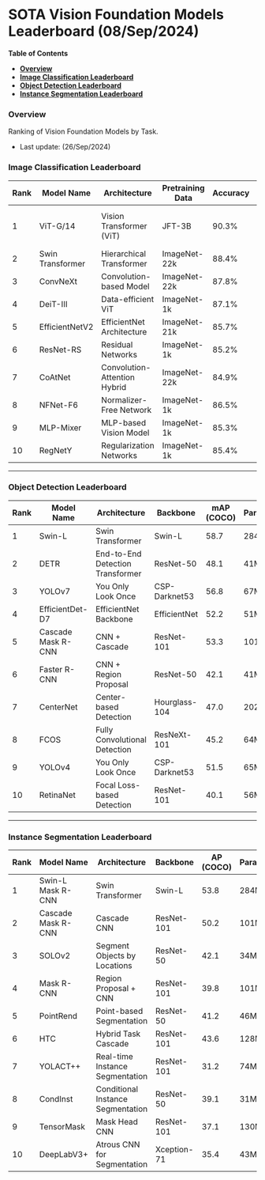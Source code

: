 # SOTA Vision Foundation Models Leaderboard (08/Sep/2024)


**Table of Contents**
- [**Overview**](#overview)
- [**Image Classification Leaderboard**](#image-classification-leaderboard)
- [**Object Detection Leaderboard**](#object-detection-leaderboard)
- [**Instance Segmentation Leaderboard**](#instance-segmentation-leaderboard)


### Overview

Ranking of Vision Foundation Models by Task. 

- Last update: (26/Sep/2024)

### **Image Classification Leaderboard**

| Rank | Model Name | Architecture | Pretraining Data | Accuracy | Parameters | Datasets | Release Date |
|--|--|--|--|--|--|--|--|
| 1 | ViT-G/14 | Vision Transformer (ViT) | JFT-3B | 90.3% | 6.5B | ImageNet-1k, ImageNet-21k | 2022 |
| 2 | Swin Transformer | Hierarchical Transformer | ImageNet-22k | 88.4% | 197M | ImageNet-1k, COCO | 2021 |
| 3 | ConvNeXt | Convolution-based Model | ImageNet-22k | 87.8% | 350M | ImageNet-1k | 2022 |
| 4 | DeiT-III | Data-efficient ViT | ImageNet-1k | 87.1% | 87M | ImageNet-1k | 2021 |
| 5 | EfficientNetV2 | EfficientNet Architecture | ImageNet-21k | 85.7% | 480M | ImageNet-1k | 2021 |
| 6 | ResNet-RS | Residual Networks | ImageNet-1k | 85.2% | 100M | ImageNet-1k | 2021 |
| 7 | CoAtNet | Convolution-Attention Hybrid | ImageNet-22k | 84.9% | 366M | ImageNet-1k | 2021 |
| 8 | NFNet-F6 | Normalizer-Free Network | ImageNet-1k | 86.5% | 438M | ImageNet-1k | 2021 |
| 9 | MLP-Mixer | MLP-based Vision Model | ImageNet-1k | 85.3% | 59M | ImageNet-1k | 2021 |
| 10 | RegNetY | Regularization Networks | ImageNet-1k | 85.4% | 145M | ImageNet-1k | 2021 |

---

### **Object Detection Leaderboard**

| Rank | Model Name | Architecture | Backbone | mAP (COCO) | Params | GFLOPs | Datasets | Release Date |
|--|--|--|--|--|--|--|--|--|
| 1 | Swin-L | Swin Transformer | Swin-L | 58.7 | 284M | 1382 | COCO | 2021 |
| 2 | DETR | End-to-End Detection Transformer | ResNet-50 | 48.1 | 41M | 86 | COCO | 2020 |
| 3 | YOLOv7 | You Only Look Once | CSP-Darknet53 | 56.8 | 67M | 18 | COCO | 2022 |
| 4 | EfficientDet-D7 | EfficientNet Backbone | EfficientNet | 52.2 | 51M | 325 | COCO | 2020 |
| 5 | Cascade Mask R-CNN | CNN + Cascade | ResNet-101 | 53.3 | 101M | 390 | COCO | 2019 |
| 6 | Faster R-CNN | CNN + Region Proposal | ResNet-50 | 42.1 | 41M | 184 | COCO | 2017 |
| 7 | CenterNet | Center-based Detection | Hourglass-104 | 47.0 | 202M | 630 | COCO | 2020 |
| 8 | FCOS | Fully Convolutional Detection | ResNeXt-101 | 45.2 | 64M | 128 | COCO | 2019 |
| 9 | YOLOv4 | You Only Look Once | CSP-Darknet53 | 51.5 | 65M | 117 | COCO | 2020 |
| 10 | RetinaNet | Focal Loss-based Detection | ResNet-101 | 40.1 | 56M | 96 | COCO | 2018 |

---

### **Instance Segmentation Leaderboard**

| Rank | Model Name | Architecture | Backbone | AP (COCO) | Params | GFLOPs | Datasets | Release Date |
|--|--|--|--|--|--|--|--|--|
| 1 | Swin-L Mask R-CNN | Swin Transformer | Swin-L | 53.8 | 284M | 1382 | COCO | 2021 |
| 2 | Cascade Mask R-CNN | Cascade CNN | ResNet-101 | 50.2 | 101M | 390 | COCO | 2019 |
| 3 | SOLOv2 | Segment Objects by Locations | ResNet-50 | 42.1 | 34M | 113 | COCO | 2020 |
| 4 | Mask R-CNN | Region Proposal + CNN | ResNet-101 | 39.8 | 101M | 296 | COCO | 2017 |
| 5 | PointRend | Point-based Segmentation | ResNet-50 | 41.2 | 46M | 96 | COCO | 2020 |
| 6 | HTC | Hybrid Task Cascade | ResNet-101 | 43.6 | 128M | 400 | COCO | 2019 |
| 7 | YOLACT++ | Real-time Instance Segmentation | ResNet-101 | 31.2 | 74M | 100 | COCO | 2019 |
| 8 | CondInst | Conditional Instance Segmentation | ResNet-50 | 39.1 | 31M | 73 | COCO | 2020 |
| 9 | TensorMask | Mask Head CNN | ResNet-101 | 37.1 | 130M | 430 | COCO | 2019 |
| 10 | DeepLabV3+ | Atrous CNN for Segmentation | Xception-71 | 35.4 | 43M | 100 | COCO | 2018 |


